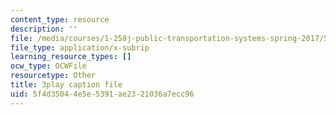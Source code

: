 ```yaml
---
content_type: resource
description: ''
file: /media/courses/1-258j-public-transportation-systems-spring-2017/5f4d35044e5e5391ae2321036a7ecc96_Wlz_17id1BM.vtt
file_type: application/x-subrip
learning_resource_types: []
ocw_type: OCWFile
resourcetype: Other
title: 3play caption file
uid: 5f4d3504-4e5e-5391-ae23-21036a7ecc96
---
```

